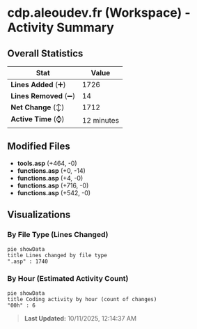 # cdp.aleoudev.fr (Workspace) - Activity Summary 

## Overall Statistics

| Stat                   | Value                                                             |
| ---------------------- | ----------------------------------------------------------------- |
| **Lines Added** (➕)   | 1726                                          |
| **Lines Removed** (➖) | 14                                        |
| **Net Change** (↕)    | 1712                |
| **Active Time** (⌚)   | 12 minutes |


## Modified Files
- **tools.asp** (+464, -0)
- **functions.asp** (+0, -14)
- **functions.asp** (+4, -0)
- **functions.asp** (+716, -0)
- **functions.asp** (+542, -0)

## Visualizations

### By File Type (Lines Changed)

```mermaid
pie showData
title Lines changed by file type
".asp" : 1740
```

### By Hour (Estimated Activity Count)

```mermaid
pie showData
title Coding activity by hour (count of changes)
"00h" : 6
```


> **Last Updated:** 10/11/2025, 12:14:37 AM